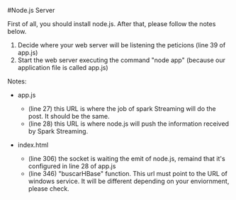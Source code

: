 #Node.js Server

First of all, you should install node.js. After that, please follow the notes below.
  1. Decide where your web server will be listening the peticions (line 39 of app.js)
  2. Start the web server executing the command "node app" (because our application file is called app.js)

Notes:
- app.js 
  - (line 27) this URL is where the job of spark Streaming will do the post. It should be the same.
  - (line 28) this URL is where node.js will push the information received by Spark Streaming.

- index.html
  - (line 306) the socket is waiting the emit of node.js, remaind that it's configured in line 28 of app.js
  - (line 346) "buscarHBase" function. This url must point to the URL of windows service. It will be different depending on your enviornment, please check.
